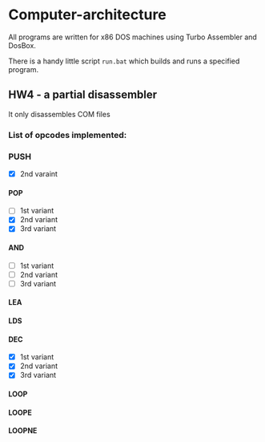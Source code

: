 # Computer-architecture
All programs are written for x86 DOS machines using Turbo Assembler and DosBox.

There is a handy little script `run.bat` which builds and runs a specified program.

## HW4 - a partial disassembler
It only disassembles COM files

### List of opcodes implemented:

### PUSH
- [x] 2nd varaint

#### POP
- [ ] 1st variant
- [x] 2nd variant
- [x] 3rd variant
 
#### AND
- [ ] 1st variant
- [ ] 2nd variant
- [ ] 3rd variant

#### LEA

#### LDS

#### DEC
- [x] 1st variant
- [x] 2nd variant
- [x] 3rd variant

#### LOOP

#### LOOPE

#### LOOPNE
